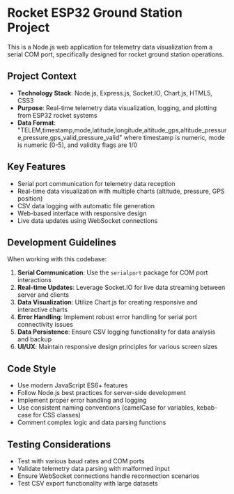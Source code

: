 <!-- Use this file to provide workspace-specific custom instructions to Copilot. For more details, visit https://code.visualstudio.com/docs/copilot/copilot-customization#_use-a-githubcopilotinstructionsmd-file -->

# Rocket ESP32 Ground Station Project

This is a Node.js web application for telemetry data visualization from a serial COM port, specifically designed for rocket ground station operations.

## Project Context

- **Technology Stack**: Node.js, Express.js, Socket.IO, Chart.js, HTML5, CSS3
- **Purpose**: Real-time telemetry data visualization, logging, and plotting from ESP32 rocket systems
- **Data Format**: "TELEM,timestamp,mode,latitude,longitude,altitude_gps,altitude_pressure,pressure,gps_valid,pressure_valid" where timestamp is numeric, mode is numeric (0-5), and validity flags are 1/0

## Key Features

- Serial port communication for telemetry data reception
- Real-time data visualization with multiple charts (altitude, pressure, GPS position)
- CSV data logging with automatic file generation
- Web-based interface with responsive design
- Live data updates using WebSocket connections

## Development Guidelines

When working with this codebase:

1. **Serial Communication**: Use the `serialport` package for COM port interactions
2. **Real-time Updates**: Leverage Socket.IO for live data streaming between server and clients
3. **Data Visualization**: Utilize Chart.js for creating responsive and interactive charts
4. **Error Handling**: Implement robust error handling for serial port connectivity issues
5. **Data Persistence**: Ensure CSV logging functionality for data analysis and backup
6. **UI/UX**: Maintain responsive design principles for various screen sizes

## Code Style

- Use modern JavaScript ES6+ features
- Follow Node.js best practices for server-side development
- Implement proper error handling and logging
- Use consistent naming conventions (camelCase for variables, kebab-case for CSS classes)
- Comment complex logic and data parsing functions

## Testing Considerations

- Test with various baud rates and COM ports
- Validate telemetry data parsing with malformed input
- Ensure WebSocket connections handle reconnection scenarios
- Test CSV export functionality with large datasets
